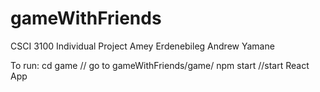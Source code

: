 # gameWithFriends
CSCI 3100 Individual Project
Amey Erdenebileg
Andrew Yamane


To run: 
cd game // go to gameWithFriends/game/
npm start //start React App

